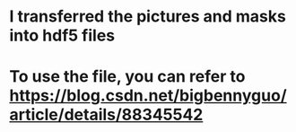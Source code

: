 # I transferred the pictures and masks into hdf5 files

# To use the file, you can refer to <https://blog.csdn.net/bigbennyguo/article/details/88345542>

